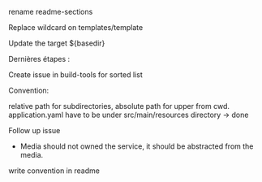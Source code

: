 rename readme-sections

Replace wildcard on templates/template

Update the target ${basedir}

Dernières étapes :

Create issue in build-tools for sorted list

Convention:

relative path for subdirectories, absolute path for upper from cwd.
application.yaml have to be under src/main/resources directory -> done

Follow up issue

- Media should not owned the service, it should be abstracted from the media.


write convention in readme
